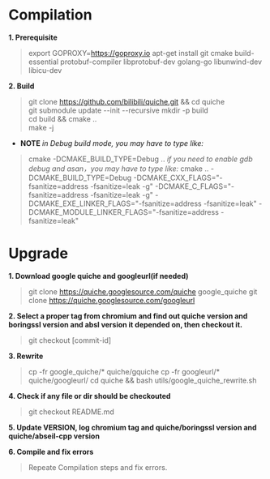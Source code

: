 # Compilation

**1. Prerequisite**
> export  GOPROXY=https://goproxy.io
> apt-get install git cmake build-essential protobuf-compiler libprotobuf-dev golang-go libunwind-dev libicu-dev

**2. Build**  
> git clone https://github.com/bilibili/quiche.git && cd quiche  
> git submodule update --init --recursive
> mkdir -p build  
> cd build && cmake ..  
> make -j  
- **NOTE**
  *in Debug build mode, you may have to type like:*
> cmake -DCMAKE_BUILD_TYPE=Debug ..
  *if you need to enable gdb debug and asan，you may have to type like:*
> cmake .. -DCMAKE_BUILD_TYPE=Debug -DCMAKE_CXX_FLAGS="-fsanitize=address -fsanitize=leak -g" -DCMAKE_C_FLAGS="-fsanitize=address -fsanitize=leak -g" -DCMAKE_EXE_LINKER_FLAGS="-fsanitize=address -fsanitize=leak" -DCMAKE_MODULE_LINKER_FLAGS="-fsanitize=address -fsanitize=leak"

# Upgrade
**1. Download google quiche and googleurl(if needed)**  
> git clone https://quiche.googlesource.com/quiche google_quiche
> git clone https://quiche.googlesource.com/googleurl

**2. Select a proper tag from chromium and find out quiche version and boringssl version and absl version it depended on, then checkout it.**
> git checkout [commit-id]

**3. Rewrite**  
> cp -fr google_quiche/* quiche/gquiche
> cp -fr googleurl/* quiche/googleurl/
> cd quiche && bash utils/google_quiche_rewrite.sh

**4. Check if any file or dir should be checkouted**
> git checkout README.md

**5. Update VERSION, log chromium tag and quiche/boringssl version and quiche/abseil-cpp version**

**6. Compile and fix errors**  
> Repeate Compilation steps and fix errors.
